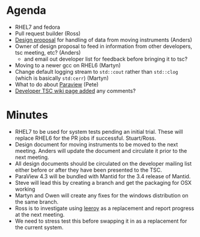 Agenda
======

* RHEL7 and fedora
* Pull request builder (Ross)
* [Design proposal](https://github.com/mantidproject/documents/blob/master/Design/HandlingMovingInstruments.md) for handling of data from moving instruments (Anders) 
* Owner of design proposal to feed in information from other developers, tsc meeting, etc? (Anders)
  * and email out developer list for feedback before bringing it to tsc?
* Moving to a newer gcc on RHEL6 (Martyn)
* Change default logging stream to `std::cout` rather than `std::clog` (which is basically `std:cerr`) (Martyn)
* What to do about [Paraview](/Design/Paraview43.md) (Pete)
* [Developer TSC wiki page added](http://www.mantidproject.org/Technical_Steering_Committee) any comments?

Minutes
=======

* RHEL7 to be used for system tests pending an initial trial. These will replace RHEL6 for the PR jobs if successful. Stuart/Ross.
* Design document for moving instruments to be moved to the next meeting. Anders will update the document and circulate it prior to the next meeting.
* All design documents should be circulated on the developer mailing list either before or after they have been presented to the TSC.
* ParaView 4.3 will be bundled with Mantid for the 3.4 release of Mantid.
 * Steve will lead this by creating a branch and get the packaging for OSX working
 * Martyn and Owen will create any fixes for the windows distribution on the same branch. 
* Ross is to investigate using [leeroy](https://github.com/litl/leeroy) as a replacement and report progress at the next meeting.
 * We need to stress test this before swapping it in as a replacement for the current system.
